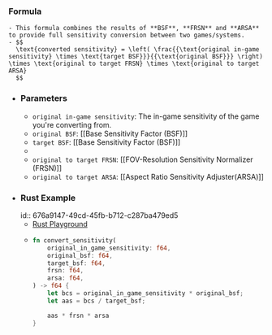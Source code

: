 ### Formula
	- This formula combines the results of **BSF**, **FRSN** and **ARSA** to provide full sensitivity conversion between two games/systems.
	- $$
	  \text{converted sensitivity} = \left( \frac{{\text{original in-game sensitivity} \times \text{target BSF}}}{{\text{original BSF}}} \right) \times \text{original to target FRSN} \times \text{original to target ARSA}
	  $$
- ### Parameters
	- `original in-game sensitivity`: The in-game sensitivity of the game you're converting from.
	- `original BSF`: [[Base Sensitivity Factor (BSF)]]
	- `target BSF`: [[Base Sensitivity Factor (BSF)]]
	-
	- `original to target FRSN`: [[FOV-Resolution Sensitivity Normalizer (FRSN)]]
	- `original to target ARSA`: [[Aspect Ratio Sensitivity Adjuster(ARSA)]]
- ### Rust Example
  id:: 676a9147-49cd-45fb-b712-c287ba479ed5
	- [Rust Playground](https://play.rust-lang.org/?gist=5a3eab1a5e428d14675fa387f39a23a6)
	- ```rust
	  fn convert_sensitivity(
	      original_in_game_sensitivity: f64,
	      original_bsf: f64,
	      target_bsf: f64,
	      frsn: f64,
	      arsa: f64,
	  ) -> f64 {
	      let bcs = original_in_game_sensitivity * original_bsf;
	      let aas = bcs / target_bsf;
	  
	      aas * frsn * arsa
	  }
	  ```